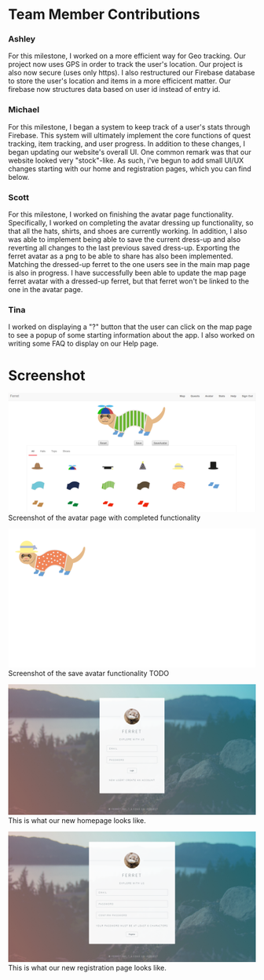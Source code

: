 # Team Member Contributions #

### Ashley ###
For this milestone, I worked on a more efficient way for Geo tracking. Our project now uses GPS in order to track the user's location. Our project is also now secure (uses only https). I also restructured our Firebase database to store the user's location and items in a more efficicent matter. Our firebase now structures data based on user id instead of entry id. 

### Michael ###
For this milestone, I began a system to keep track of a user's stats through Firebase. This system will ultimately implement the core functions of quest tracking, item tracking, and user progress. In addition to these changes, I began updating our website's overall UI. One common remark was that our website looked very "stock"-like. As such, i've begun to add small UI/UX changes starting with our home and registration pages, which you can find below.


### Scott ###
For this milestone, I worked on finishing the avatar page functionality. Specifically, I worked on completing the avatar dressing up functionality, so that all the hats, shirts, and shoes are currently working. In addition, I also was able to implement being able to save the current dress-up and also reverting all changes to the last previous saved dress-up. Exporting the ferret avatar as a png to be able to share has also been implemented. Matching the dressed-up ferret to the one users see in the main map page is also in progress. I have successfully been able to update the map page ferret avatar with a dressed-up ferret, but that ferret won't be linked to the one in the avatar page.


### Tina ###
I worked on displaying a "?" button that the user can click on the map page to see a popup of some starting information about the app. I also worked on writing some FAQ to display on our Help page.

# Screenshot #
![screenshot](/images/milestones/AvatarPage.png)
Screenshot of the avatar page with completed functionality

![screenshot](/images/milestones/SaveAvatar.png)
Screenshot of the save avatar functionality
TODO

![screenshot](/images/milestones/milestone13_index.png)
This is what our new homepage looks like.

![screenshot](/images/milestones/milestone13_registration.png)
This is what our new registration page looks like.